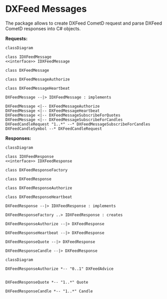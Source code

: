 # DXFeed Messages

The package allows to create DXFeed CometD request and parse DXFeed CometD responses into C# objects. 

**Requests:**

```mermaid
classDiagram

class IDXFeedMessage
<<interface>> IDXFeedMessage

class DXFeedMessage

class DXFeedMessageAuthorize

class DXFeedMessageHeartbeat

DXFeedMessage --|> IDXFeedMessage : implements

DXFeedMessage <|-- DXFeedMessageAuthorize
DXFeedMessage <|-- DXFeedMessageHeartbeat
DXFeedMessage <|-- DXFeedMessageSubscribeForQuotes
DXFeedMessage <|-- DXFeedMessageSubscribeForCandles
DXFeedCandleRequest "1..*" --* DXFeedMessageSubscribeForCandles
DXFeedCandleSymbol --* DXFeedCandleRequest
```

**Responses:**

```mermaid
classDiagram

class IDXFeedResponse
<<interface>> IDXFeedResponse

class DXFeedResponseFactory

class DXFeedResponse

class DXFeedResponseAuthorize

class DXFeedResponseHeartbeat

DXFeedResponse --|> IDXFeedResponse : implements

DXFeedResponseFactory ..> IDXFeedResponse : creates

DXFeedResponseAuthorize --|> DXFeedResponse

DXFeedResponseHeartbeat --|> DXFeedResponse

DXFeedResponseQuote --|> DXFeedResponse

DXFeedResponseCandle --|> DXFeedResponse
```

```mermaid
classDiagram

DXFeedResponseAuthorize *-- "0..1" DXFeedAdvice


DXFeedResponseQuote *-- "1..*" Quote

DXFeedResponseCandle *-- "1..*" Candle

```
